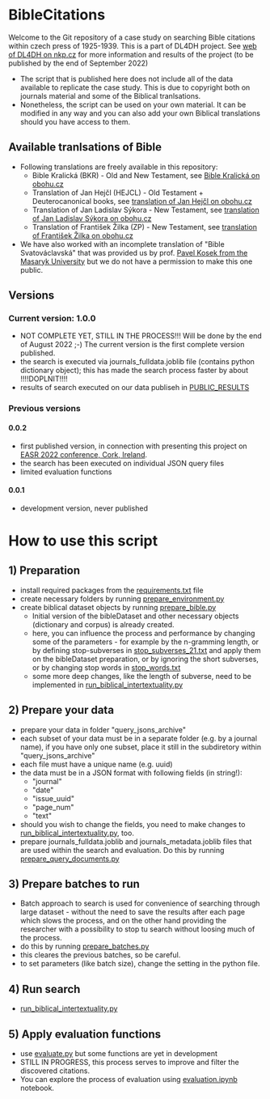 # BibleCitations
Welcome to the Git repository of a case study on searching Bible citations within czech press of 1925-1939. This is a part of DL4DH project.
See [web of DL4DH on nkp.cz](https://dl4dh.nkp.cz) for more information and results of the project (to be published by the end of September 2022)

- The script that is published here does not include all of the data available to replicate the case study. This is due to copyright both on journals material and some of the Biblical tranlsations.
- Nonetheless, the script can be used on your own material. It can be modified in any way and you can also add your own Biblical translations should you have access to them.

## Available tranlsations of Bible
- Following translations are freely available in this repository:
    - Bible Kralická (BKR) - Old and New Testament, see [Bible Kralická on obohu.cz](https://obohu.cz/bible/index.php?k=Gn&kap=1&styl=BKR)
    - Translation of Jan Hejčl (HEJCL) - Old Testament + Deuterocanonical books, see [translation of Jan Hejčl on obohu.cz](https://obohu.cz/bible/index.php?styl=HEJCL&k=Gn&kap=1)
    - Translation of Jan Ladislav Sýkora - New Testament, see [translation of Jan Ladislav Sýkora on obohu.cz](https://obohu.cz/bible/index.php?k=Mt&kap=1&styl=SYK)
    - Translation of František Žilka (ZP) - New Testament, see [translation of František Žilka on obohu.cz](https://obohu.cz/bible/index.php?styl=ZP&k=Mt&kap=1)
- We have also worked with an incomplete translation of "Bible Svatováclavská" that was provided us by prof. [Pavel Kosek from the Masaryk University](https://www.muni.cz/lide/4755-pavel-kosek) but we do not have a permission to make this one public.

## Versions
### Current version: 1.0.0
- NOT COMPLETE YET, STILL IN THE PROCESS!!! Will be done by the end of August 2022 ;-)
The current version is the first complete version published.
- the search is executed via journals_fulldata.joblib file (contains python dictionary object); this has made the search process faster by about !!!!DOPLNIT!!!!
- results of search executed on our data publiseh in [PUBLIC_RESULTS]()
### Previous versions
#### 0.0.2
- first published version, in connection with presenting this project on [EASR 2022 conference, Cork, Ireland](https://www.easr2022.org/).
- the search has been executed on individual JSON query files
- limited evaluation functions
#### 0.0.1
- development version, never published

# How to use this script

## 1) Preparation
- install required packages from the [requirements.txt](https://github.com/DigilabNLCR/BibleCitations/blob/main/requirements.txt) file
- create necessary folders by running [prepare_environment.py](https://github.com/DigilabNLCR/BibleCitations/blob/main/prepare_environment.py)
- create biblical dataset objects by running [prepare_bible.py](https://github.com/DigilabNLCR/BibleCitations/blob/main/prepare_bible.py)
    - Initial version of the bibleDataset and other necessary objects (dictionary and corpus) is already created.
    - here, you can influence the process and performance by changing some of the parameters - for example by the n-gramming length, or by defining stop-subverses in [stop_subverses_21.txt](https://github.com/DigilabNLCR/BibleCitations/blob/main/stop_subverses_21.txt) and apply them on the bibleDataset preparation, or by ignoring the short subverses, or by changing stop words in [stop_words.txt](https://github.com/DigilabNLCR/BibleCitations/blob/main/stop_words.txt)
    - some more deep changes, like the length of subverse, need to be implemented in [run_biblical_intertextuality.py](https://github.com/DigilabNLCR/BibleCitations/blob/main/run_biblical_intertextuality.py)

## 2) Prepare your data
- prepare your data in folder "query_jsons_archive"
- each subset of your data must be in a separate folder (e.g. by a journal name), if you have only one subset, place it still in the subdiretory within "query_jsons_archive"
- each file must have a unique name (e.g. uuid)
- the data must be in a JSON format with following fields (in string!):
    - "journal"
    - "date"
    - "issue_uuid"
    - "page_num"
    - "text"
- should you wish to change the fields, you need to make changes to [run_biblical_intertextuality.py](https://github.com/DigilabNLCR/BibleCitations/blob/main/run_biblical_intertextuality.py), too.
- prepare journals_fulldata.joblib and journals_metadata.joblib files that are used within the search and evaluation. Do this by running [prepare_query_documents.py](https://github.com/DigilabNLCR/BibleCitations/blob/main/prepare_query_documents.py)

## 3) Prepare batches to run
- Batch approach to search is used for convenience of searching through large dataset - without the need to save the results after each page which slows the process, and on the other hand providing the researcher with a possibility to stop tu search without loosing much of the process.
- do this by running [prepare_batches.py](https://github.com/DigilabNLCR/BibleCitations/blob/main/prepare_batches.py)
- this cleares the previous batches, so be careful.
- to set parameters (like batch size), change the setting in the python file.

## 4) Run search
- [run_biblical_intertextuality.py](https://github.com/DigilabNLCR/BibleCitations/blob/main/run_biblical_intertextuality.py)

## 5) Apply evaluation functions
- use [evaluate.py](https://github.com/DigilabNLCR/BibleCitations/blob/main/evaluate.py) but some functions are yet in development
- STILL IN PROGRESS, this process serves to improve and filter the discovered citations.
- You can explore the process of evaluation using [evaluation.ipynb](https://github.com/DigilabNLCR/BibleCitations/blob/main/evaluation.ipynb) notebook.